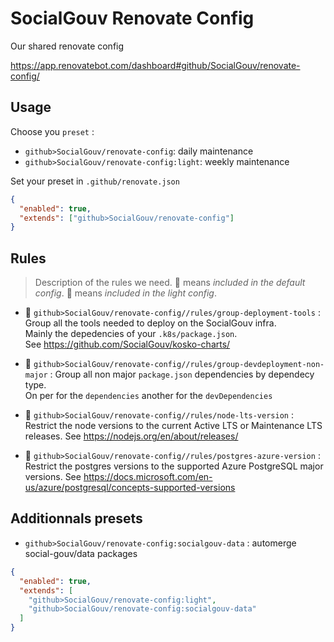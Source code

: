 # SocialGouv Renovate Config

Our shared renovate config

https://app.renovatebot.com/dashboard#github/SocialGouv/renovate-config/

## Usage

Choose you `preset` :

- `github>SocialGouv/renovate-config`: daily maintenance  
- `github>SocialGouv/renovate-config:light`: weekly maintenance

Set your preset in `.github/renovate.json`

```json
{
  "enabled": true,
  "extends": ["github>SocialGouv/renovate-config"]
}
```

## Rules

> Description of the rules we need.
> :handshake: means _included in the default config_.
> :sloth: means _included in the light config_.

- :handshake: `github>SocialGouv/renovate-config//rules/group-deployment-tools` :
  Group all the tools needed to deploy on the SocialGouv infra.  
  Mainly the depedencies of your `.k8s/package.json`.  
  See https://github.com/SocialGouv/kosko-charts/

- :sloth: `github>SocialGouv/renovate-config//rules/group-devdeployment-non-major` :
  Group all non major `package.json` dependencies by dependecy type.  
  On per for the `dependencies` another for the `devDependencies`

- :handshake: `github>SocialGouv/renovate-config//rules/node-lts-version` :
  Restrict the node versions to the current Active LTS or Maintenance LTS releases.
  See https://nodejs.org/en/about/releases/

- :handshake: `github>SocialGouv/renovate-config//rules/postgres-azure-version` :
  Restrict the postgres versions to the supported Azure PostgreSQL major versions.
  See https://docs.microsoft.com/en-us/azure/postgresql/concepts-supported-versions

## Additionnals presets

- `github>SocialGouv/renovate-config:socialgouv-data` : automerge social-gouv/data packages

```json
{
  "enabled": true,
  "extends": [
    "github>SocialGouv/renovate-config:light",
    "github>SocialGouv/renovate-config:socialgouv-data"
  ]
}
```

